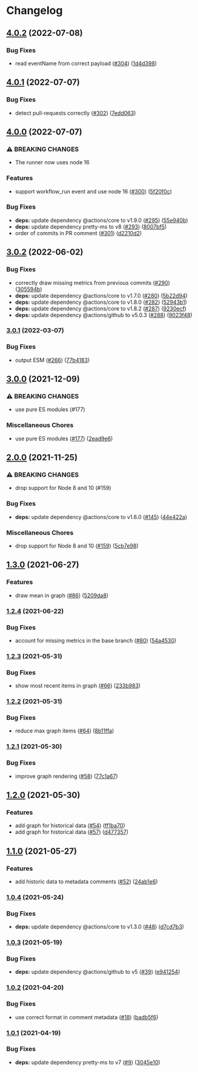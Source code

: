 # Changelog

## [4.0.2](https://github.com/netlify/delta-action/compare/v4.0.1...v4.0.2) (2022-07-08)


### Bug Fixes

* read eventName from correct payload ([#304](https://github.com/netlify/delta-action/issues/304)) ([1d4d398](https://github.com/netlify/delta-action/commit/1d4d39837147c6921105f75fa63f9c1efdd392f0))

## [4.0.1](https://github.com/netlify/delta-action/compare/v4.0.0...v4.0.1) (2022-07-07)


### Bug Fixes

* detect pull-requests correctly ([#302](https://github.com/netlify/delta-action/issues/302)) ([7edd063](https://github.com/netlify/delta-action/commit/7edd063f7b29991ea0fccb93c165ebfe7d44d450))

## [4.0.0](https://github.com/netlify/delta-action/compare/v3.0.2...v4.0.0) (2022-07-07)


### ⚠ BREAKING CHANGES

* The runner now uses node 16

### Features

* support workflow_run event and use node 16 ([#300](https://github.com/netlify/delta-action/issues/300)) ([5f20f0c](https://github.com/netlify/delta-action/commit/5f20f0c7486ade3a35f5b302e93ba02b1b2ce381))


### Bug Fixes

* **deps:** update dependency @actions/core to v1.9.0 ([#295](https://github.com/netlify/delta-action/issues/295)) ([55e940b](https://github.com/netlify/delta-action/commit/55e940b31ab9b903a9d32cd334511b9bab151856))
* **deps:** update dependency pretty-ms to v8 ([#293](https://github.com/netlify/delta-action/issues/293)) ([8007bf5](https://github.com/netlify/delta-action/commit/8007bf59f3c29ab8cb328854191ae07900db35b9))
* order of commits in PR comment ([#301](https://github.com/netlify/delta-action/issues/301)) ([d2210d2](https://github.com/netlify/delta-action/commit/d2210d2497c2a240b38aa2ae51585883d390309b))

## [3.0.2](https://github.com/netlify/delta-action/compare/v3.0.1...v3.0.2) (2022-06-02)


### Bug Fixes

* correctly draw missing metrics from previous commits ([#290](https://github.com/netlify/delta-action/issues/290)) ([305594b](https://github.com/netlify/delta-action/commit/305594ba187ccb9ea224f6cad99df2ca7f9a3992))
* **deps:** update dependency @actions/core to v1.7.0 ([#280](https://github.com/netlify/delta-action/issues/280)) ([5b22d94](https://github.com/netlify/delta-action/commit/5b22d94da0ea94c30fe3b65ed1457fa7e2df6677))
* **deps:** update dependency @actions/core to v1.8.0 ([#282](https://github.com/netlify/delta-action/issues/282)) ([52943b1](https://github.com/netlify/delta-action/commit/52943b1287871c272b8ce4be985d66dd39f2e757))
* **deps:** update dependency @actions/core to v1.8.2 ([#287](https://github.com/netlify/delta-action/issues/287)) ([9230ecf](https://github.com/netlify/delta-action/commit/9230ecfb310a7c0b0d8f3bd845f5f54e3e6218f0))
* **deps:** update dependency @actions/github to v5.0.3 ([#288](https://github.com/netlify/delta-action/issues/288)) ([9023f48](https://github.com/netlify/delta-action/commit/9023f482c816a05b2e6f21b4136680d1b86a04ba))

### [3.0.1](https://github.com/netlify/delta-action/compare/v3.0.0...v3.0.1) (2022-03-07)


### Bug Fixes

* output ESM ([#266](https://github.com/netlify/delta-action/issues/266)) ([77b4183](https://github.com/netlify/delta-action/commit/77b41839f7eb8486282ba762bf4f0a1bd801e39e))

## [3.0.0](https://www.github.com/netlify/delta-action/compare/v2.0.0...v3.0.0) (2021-12-09)


### ⚠ BREAKING CHANGES

* use pure ES modules (#177)

### Miscellaneous Chores

* use pure ES modules ([#177](https://www.github.com/netlify/delta-action/issues/177)) ([2ead9e6](https://www.github.com/netlify/delta-action/commit/2ead9e68a08ad380c06c82754fd86ff12c5d41a7))

## [2.0.0](https://www.github.com/netlify/delta-action/compare/v1.3.0...v2.0.0) (2021-11-25)


### ⚠ BREAKING CHANGES

* drop support for Node 8 and 10 (#159)

### Bug Fixes

* **deps:** update dependency @actions/core to v1.6.0 ([#145](https://www.github.com/netlify/delta-action/issues/145)) ([44e422a](https://www.github.com/netlify/delta-action/commit/44e422a27d3f9319ac2b04e326147da9fd189626))


### Miscellaneous Chores

* drop support for Node 8 and 10 ([#159](https://www.github.com/netlify/delta-action/issues/159)) ([5cb7e98](https://www.github.com/netlify/delta-action/commit/5cb7e981de742c1338679b8ba4bd384df25dbc77))

## [1.3.0](https://www.github.com/netlify/delta-action/compare/v1.2.4...v1.3.0) (2021-06-27)


### Features

* draw mean in graph ([#86](https://www.github.com/netlify/delta-action/issues/86)) ([5209da8](https://www.github.com/netlify/delta-action/commit/5209da859cd9d795920b591885555e88cc22bf0b))

### [1.2.4](https://www.github.com/netlify/delta-action/compare/v1.2.3...v1.2.4) (2021-06-22)


### Bug Fixes

* account for missing metrics in the base branch ([#80](https://www.github.com/netlify/delta-action/issues/80)) ([54a4530](https://www.github.com/netlify/delta-action/commit/54a45304746b67afe54e429011eda5a64823aa4b))

### [1.2.3](https://www.github.com/netlify/delta-action/compare/v1.2.2...v1.2.3) (2021-05-31)


### Bug Fixes

* show most recent items in graph ([#66](https://www.github.com/netlify/delta-action/issues/66)) ([233b983](https://www.github.com/netlify/delta-action/commit/233b9830c97fbe43f5eae0e519093a2f8ba2cd2d))

### [1.2.2](https://www.github.com/netlify/delta-action/compare/v1.2.1...v1.2.2) (2021-05-31)


### Bug Fixes

* reduce max graph items ([#64](https://www.github.com/netlify/delta-action/issues/64)) ([8b11ffa](https://www.github.com/netlify/delta-action/commit/8b11ffa14b67766d64a337264846148bcb3fd356))

### [1.2.1](https://www.github.com/netlify/delta-action/compare/v1.2.0...v1.2.1) (2021-05-30)


### Bug Fixes

* improve graph rendering ([#58](https://www.github.com/netlify/delta-action/issues/58)) ([77c1a67](https://www.github.com/netlify/delta-action/commit/77c1a6747d9d9db5694b206fcf80f5004a9ded7c))

## [1.2.0](https://www.github.com/netlify/delta-action/compare/v1.1.0...v1.2.0) (2021-05-30)


### Features

* add graph for historical data ([#54](https://www.github.com/netlify/delta-action/issues/54)) ([ff1ba70](https://www.github.com/netlify/delta-action/commit/ff1ba70b51984c1e46e6341589b6a6f18a825ad2))
* add graph for historical data ([#57](https://www.github.com/netlify/delta-action/issues/57)) ([d477357](https://www.github.com/netlify/delta-action/commit/d4773571d884d6aa70aa09322dbaea5ed2dd91c8))

## [1.1.0](https://www.github.com/netlify/delta-action/compare/v1.0.4...v1.1.0) (2021-05-27)


### Features

* add historic data to metadata comments ([#52](https://www.github.com/netlify/delta-action/issues/52)) ([24ab1e6](https://www.github.com/netlify/delta-action/commit/24ab1e6953362abcd3fe59d44d1807942415c61d))

### [1.0.4](https://www.github.com/netlify/delta-action/compare/v1.0.3...v1.0.4) (2021-05-24)


### Bug Fixes

* **deps:** update dependency @actions/core to v1.3.0 ([#48](https://www.github.com/netlify/delta-action/issues/48)) ([d7cd7b3](https://www.github.com/netlify/delta-action/commit/d7cd7b3899900fae77d7af7cae49d19ff4d9efef))

### [1.0.3](https://www.github.com/netlify/delta-action/compare/v1.0.2...v1.0.3) (2021-05-19)


### Bug Fixes

* **deps:** update dependency @actions/github to v5 ([#39](https://www.github.com/netlify/delta-action/issues/39)) ([e941254](https://www.github.com/netlify/delta-action/commit/e94125470d497623109de7aa2a70d3e6e245a4cd))

### [1.0.2](https://www.github.com/netlify/delta-action/compare/v1.0.1...v1.0.2) (2021-04-20)


### Bug Fixes

* use correct format in comment metadata ([#18](https://www.github.com/netlify/delta-action/issues/18)) ([badb5f6](https://www.github.com/netlify/delta-action/commit/badb5f6f531a9681e14c46d8a06ec68eb41b23bf))

### [1.0.1](https://www.github.com/netlify/delta-action/compare/v1.0.0...v1.0.1) (2021-04-19)


### Bug Fixes

* **deps:** update dependency pretty-ms to v7 ([#9](https://www.github.com/netlify/delta-action/issues/9)) ([3045e10](https://www.github.com/netlify/delta-action/commit/3045e106c469ac7a5dba130511c4baac8ba1877a))
